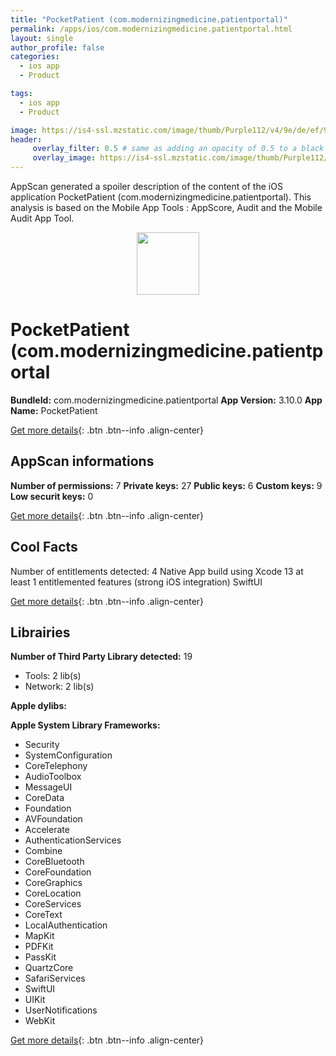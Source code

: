 ```yaml
---
title: "PocketPatient (com.modernizingmedicine.patientportal)"
permalink: /apps/ios/com.modernizingmedicine.patientportal.html
layout: single
author_profile: false
categories: 
  - ios app 
  - Product 

tags: 
  - ios app 
  - Product 

image: https://is4-ssl.mzstatic.com/image/thumb/Purple112/v4/9e/de/ef/9edeef29-3d15-d451-08a8-da7ae045e36a/AppIcon-1x_U007emarketing-0-5-0-85-220.png/512x512bb.jpg
header: 
     overlay_filter: 0.5 # same as adding an opacity of 0.5 to a black background
     overlay_image: https://is4-ssl.mzstatic.com/image/thumb/Purple112/v4/9e/de/ef/9edeef29-3d15-d451-08a8-da7ae045e36a/AppIcon-1x_U007emarketing-0-5-0-85-220.png/512x512bb.jpg
---
```

AppScan generated a spoiler description of the content of the iOS application PocketPatient (com.modernizingmedicine.patientportal). This analysis is based on the Mobile App Tools : AppScore, Audit and the Mobile Audit App Tool.

  
  
<div style="text-align: center;"><img src="https://is4-ssl.mzstatic.com/image/thumb/Purple112/v4/9e/de/ef/9edeef29-3d15-d451-08a8-da7ae045e36a/AppIcon-1x_U007emarketing-0-5-0-85-220.png/512x512bb.jpg" width="100" height="100"></div>  
  
# PocketPatient (com.modernizingmedicine.patientportal

**BundleId:** com.modernizingmedicine.patientportal
**App Version:** 3.10.0
**App Name:** PocketPatient


[Get more details](/pricing.html){: .btn .btn--info .align-center}  
  
## AppScan informations 

**Number of permissions:** 7
**Private keys:** 27
**Public keys:** 6
**Custom keys:** 9
**Low securit keys:** 0
  
[Get more details](/pricing.html){: .btn .btn--info .align-center}

## Cool Facts

Number of entitlements detected: 4
Native App
build using Xcode 13
at least 1 entitlemented features (strong iOS integration)
SwiftUI
  
[Get more details](/pricing.html){: .btn .btn--info .align-center}

## Librairies 
**Number of Third Party Library detected:** 19
- Tools: 2 lib(s)
- Network: 2 lib(s)

**Apple dylibs:**


**Apple System Library Frameworks:**
- Security
- SystemConfiguration
- CoreTelephony
- AudioToolbox
- MessageUI
- CoreData
- Foundation
- AVFoundation
- Accelerate
- AuthenticationServices
- Combine
- CoreBluetooth
- CoreFoundation
- CoreGraphics
- CoreLocation
- CoreServices
- CoreText
- LocalAuthentication
- MapKit
- PDFKit
- PassKit
- QuartzCore
- SafariServices
- SwiftUI
- UIKit
- UserNotifications
- WebKit


  
[Get more details](/pricing.html){: .btn .btn--info .align-center}

